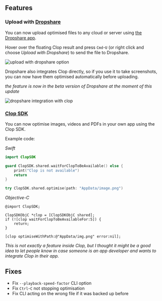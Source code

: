 ## Features

### **Upload with [Dropshare](https://dropshare.app/)**

You can now upload optimised files to any cloud or server using [the Dropshare app](https://dropshare.app/).

Hover over the floating Clop result and press `Cmd`-`U` (or right click and choose *Upload with Dropshare*) to send the file to Dropshare.

![upload with dropshare option](https://files.lowtechguys.com/clop_2023-10-17_498.png)

Dropshare also integrates Clop directly, so if you use it to take screenshots, you can now have them optimised automatically before uploading.

*the feature is now in the beta version of Dropshare at the moment of this update*

![dropshare integration with clop](https://files.lowtechguys.com/clop_2023-10-17_499.png)

### [Clop SDK](https://github.com/FuzzyIdeas/ClopSDK)

You can now optimise images, videos and PDFs in your own app using the Clop SDK.

Example code:

*Swift*
```swift
import ClopSDK

guard ClopSDK.shared.waitForClopToBeAvailable() else {
    print("Clop is not available")
    return
}

try ClopSDK.shared.optimise(path: "AppData/image.png")
```

*Objective-C*
```objc
@import ClopSDK;

ClopSDKObjC *clop = [ClopSDKObjC shared];
if (![clop waitForClopToBeAvailableFor:5]) {
    return;
}

[clop optimiseWithPath:@"AppData/img.png" error:nil];
```


*This is not exactly a feature inside Clop, but I thought it might be a good idea to let people know in case someone is an app developer and wants to integrate Clop in their app.*

## Fixes

- Fix `--playback-speed-factor` CLI option
- Fix `Ctrl`-`C` not stopping optimisation
- Fix CLI acting on the wrong file if it was backed up before
